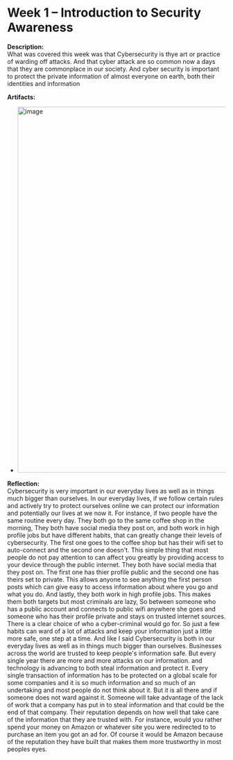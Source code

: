 # Week 1 – Introduction to Security Awareness
 
**Description:**  
What was covered this week was that Cybersecurity is thye art or practice of warding off attacks. And that cyber attack are so common now a days that they are commonplace in our society. And cyber security is important to protect the private information of
almost everyone on earth, both their identities and information
 
**Artifacts:**  
- <img width="1239" height="843" alt="image" src="https://github.com/user-attachments/assets/667b2c1b-e363-4a42-b4b2-a10792125471" />
  
 
**Reflection:**  
  Cybersecurity is very important in our everyday lives as well as in things much bigger than ourselves. In our everyday lives, if we follow certain rules and actively try to protect ourselves online we can protect our information and potentially our lives at we now it.
For instance, if two people have the same routine every day. They both go to the same coffee shop in the morning, They both have social media they post on, and both work in high profile jobs but have different habits, that can greatly change their levels of cybersecurity.
The first one goes to the coffee shop but has their wifi set to auto-connect and the second one doesn't. This simple thing that most people do not pay attention to can affect you greatly by providing access to your device through the public internet. They both have 
social media that they post on. The first one has thier profile public and the second one has theirs set to private. This allows anyone to see anything the first person posts which can give easy to access information about where you go and what you do. And lastly, they
both work in high profile jobs. This makes them both targets but most criminals are lazy, So between someone who has a public account and connects to public wifi anywhere she goes and someone who has their profile private and stays on trusted internet sources. There is 
a clear choice of who a cyber-criminal would go for. So just a few habits can ward of a lot of attacks and keep your information just a little more safe, one step at a time.
  And like I said Cybersecurity is both in our everyday lives as well as in things much bigger than ourselves. Businesses across the world are trusted to keep people's information safe. But every single year there are more and more attacks on our information.
and technology is advancing to both steal information and protect it. Every single transaction of information has to be protected on a global scale for some companies and it is so much information and so much of an undertaking and most people do not think about it.
But it is all there and if someone does not ward against it. Someone will take advantage of the lack of work that a company has put in to steal information and that could be the end of that company. Their reputation depends on how well that take care of the information
that they are trusted with. For instance, would you rather spend your money on Amazon or whatever site you were redirected to to purchase an item you got an ad for. Of course it would be Amazon because of the reputation they have built that makes them more trustworthy in
most peoples eyes.
